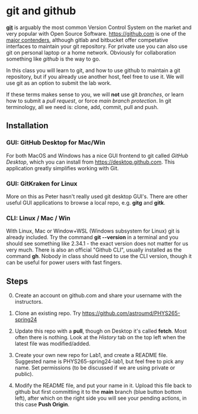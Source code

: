 # git and github

[**git**](https://xkcd.com/1597/) is arguably the most common Version
Control System on the market and very popular with Open Source
Software. https://github.com is one of the [major
contenders](https://en.wikipedia.org/wiki/Comparison_of_source-code-hosting_facilities),
although gitlab and bitbucket offer competative interfaces to maintain
your git repository. For private use you can also use git on
personal laptop or a home network. Obviously for collaboration something
like *github* is the way to go.

In this class you will learn to git, and how to use github to maintain a
git repository, but if you already use another host, feel free to use
it. We will use git as an option to submit the lab work.

If these terms makes sense to you, we will **not** use git *branches*, or
learn how to submit a *pull request*, or force *main branch protection*.
In git terminology, all we need is:  clone, add, commit, pull and push.

## Installation

### GUI: GitHub Desktop for Mac/Win

For both MacOS and Windows has a nice GUI frontend to git called *GitHub Desktop*, which you can install
from https://desktop.github.com.  This application greatly simplifies working with Git.

### GUI: GitKraken for Linux

More on this as Peter hasn't really used git desktop GUI's.  There are other useful
GUI applications to browse a local repo, e.g. **gitg** and **gitk**.

### CLI: Linux / Mac / Win

With Linux, Mac or Window+WSL (Windows subsystem for Linux)
git is already included. Try the command **git --version** in
a terminal and you should see something like 2.34.1 - the exact version does not matter for
us very much. There is also an official "Github CLI", usually installed as the command
**gh**.  Nobody in class should need to use  the CLI version, though it can be useful
for power users with fast fingers.


## Steps

0. Create an account on github.com and share your username with the instructors.

1. Clone an existing repo.   Try https://github.com/astroumd/PHYS265-spring24 

2. Update this repo with a **pull**, though on Desktop it's called **fetch**. Most often there is nothing.
   Look at the *History* tab
   on the top left when the latest file was modified/added.

3. Create your own new repo for Lab1, and create a README file. Suggested name is PHYS265-spring24-lab1,
   but feel free to pick any name.
   Set permissions (to be discussed if we are using private or public).

4. Modify the README file, and put your name in it.  Upload this file back to github but first committing
   it to the **main** branch (blue button bottom left), after which on the right side you will see your
   pending actions, in this case **Push Origin**.

